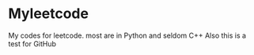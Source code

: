 # Myleetcode
My codes for leetcode. most are in Python and seldom C++
Also this is a test for GitHub